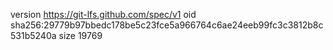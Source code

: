 version https://git-lfs.github.com/spec/v1
oid sha256:29779b97bbedc178be5c23fce5a966764c6ae24eeb99fc3c3812b8c531b5240a
size 19769
